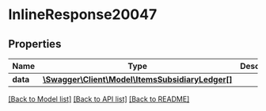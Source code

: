 # InlineResponse20047

## Properties
Name | Type | Description | Notes
------------ | ------------- | ------------- | -------------
**data** | [**\Swagger\Client\Model\ItemsSubsidiaryLedger[]**](ItemsSubsidiaryLedger.md) |  | [optional] 

[[Back to Model list]](../../README.md#documentation-for-models) [[Back to API list]](../../README.md#documentation-for-api-endpoints) [[Back to README]](../../README.md)

